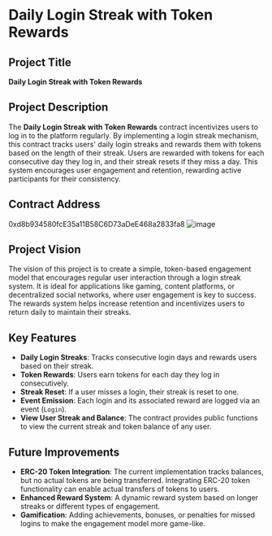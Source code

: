 # Daily Login Streak with Token Rewards

## Project Title
**Daily Login Streak with Token Rewards**

## Project Description
The **Daily Login Streak with Token Rewards** contract incentivizes users to log in to the platform regularly. By implementing a login streak mechanism, this contract tracks users' daily login streaks and rewards them with tokens based on the length of their streak. Users are rewarded with tokens for each consecutive day they log in, and their streak resets if they miss a day. This system encourages user engagement and retention, rewarding active participants for their consistency.

## Contract Address
0xd8b934580fcE35a11B58C6D73aDeE468a2833fa8
![image](https://github.com/user-attachments/assets/7b55905e-7aca-45e6-80e6-993638330bbe)

## Project Vision
The vision of this project is to create a simple, token-based engagement model that encourages regular user interaction through a login streak system. It is ideal for applications like gaming, content platforms, or decentralized social networks, where user engagement is key to success. The rewards system helps increase retention and incentivizes users to return daily to maintain their streaks.

## Key Features
- **Daily Login Streaks**: Tracks consecutive login days and rewards users based on their streak.
- **Token Rewards**: Users earn tokens for each day they log in consecutively.
- **Streak Reset**: If a user misses a login, their streak is reset to one.
- **Event Emission**: Each login and its associated reward are logged via an event (`Login`).
- **View User Streak and Balance**: The contract provides public functions to view the current streak and token balance of any user.






## Future Improvements
- **ERC-20 Token Integration**: The current implementation tracks balances, but no actual tokens are being transferred. Integrating ERC-20 token functionality can enable actual transfers of tokens to users.
- **Enhanced Reward System**: A dynamic reward system based on longer streaks or different types of engagement.
- **Gamification**: Adding achievements, bonuses, or penalties for missed logins to make the engagement model more game-like.

